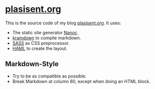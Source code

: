 # [plasisent.org][]

This is the source code of my blog [plasisent.org][]. It uses:

* The static site generator [Nanoc][].
* [kramdown][] to compile markdown.
* [SASS][] as CSS preprocessor.
* [HAML][] to create the layout.

[nanoc]: https://nanoc.ws

[plasisent.org]: http://plasisent.org

[kramdown]: http://kramdown.gettalong.org/

[sass]: http://sass-lang.com/

[haml]: http://haml.info/

## Markdown-Style

* Try to be as compatible as possible.
* Break Markdown at column 80, except when doing an HTML block.
